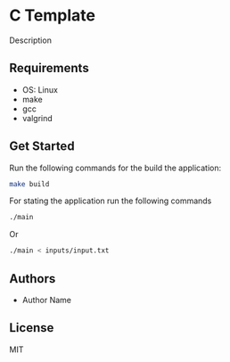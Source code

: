 # C Template

Description

## Requirements

- OS: Linux
- make
- gcc
- valgrind

## Get Started

Run the following commands for the build the application:

```bash
make build
```

For stating the application run the following commands

```bash
./main
```

Or

```bash
./main < inputs/input.txt
```

## Authors

- Author Name

## License

MIT
